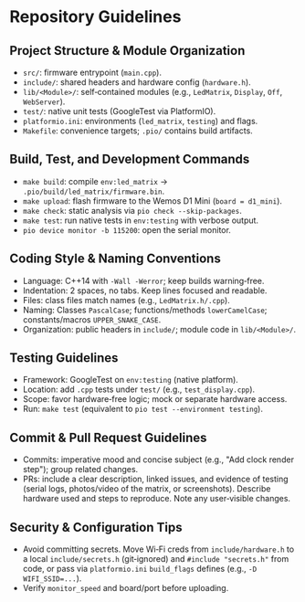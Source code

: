 # Repository Guidelines

## Project Structure & Module Organization
- `src/`: firmware entrypoint (`main.cpp`).
- `include/`: shared headers and hardware config (`hardware.h`).
- `lib/<Module>/`: self‑contained modules (e.g., `LedMatrix`, `Display`, `Off`, `WebServer`).
- `test/`: native unit tests (GoogleTest via PlatformIO).
- `platformio.ini`: environments (`led_matrix`, `testing`) and flags.
- `Makefile`: convenience targets; `.pio/` contains build artifacts.

## Build, Test, and Development Commands
- `make build`: compile `env:led_matrix` → `.pio/build/led_matrix/firmware.bin`.
- `make upload`: flash firmware to the Wemos D1 Mini (`board = d1_mini`).
- `make check`: static analysis via `pio check --skip-packages`.
- `make test`: run native tests in `env:testing` with verbose output.
- `pio device monitor -b 115200`: open the serial monitor.

## Coding Style & Naming Conventions
- Language: C++14 with `-Wall -Werror`; keep builds warning‑free.
- Indentation: 2 spaces, no tabs. Keep lines focused and readable.
- Files: class files match names (e.g., `LedMatrix.h/.cpp`).
- Naming: Classes `PascalCase`; functions/methods `lowerCamelCase`;
  constants/macros `UPPER_SNAKE_CASE`.
- Organization: public headers in `include/`; module code in `lib/<Module>/`.

## Testing Guidelines
- Framework: GoogleTest on `env:testing` (native platform).
- Location: add `.cpp` tests under `test/` (e.g., `test_display.cpp`).
- Scope: favor hardware‑free logic; mock or separate hardware access.
- Run: `make test` (equivalent to `pio test --environment testing`).

## Commit & Pull Request Guidelines
- Commits: imperative mood and concise subject (e.g., "Add clock render step"); group related changes.
- PRs: include a clear description, linked issues, and evidence of testing
  (serial logs, photos/video of the matrix, or screenshots). Describe
  hardware used and steps to reproduce. Note any user‑visible changes.

## Security & Configuration Tips
- Avoid committing secrets. Move Wi‑Fi creds from `include/hardware.h` to a local
  `include/secrets.h` (git‑ignored) and `#include "secrets.h"` from code, or pass via
  `platformio.ini` `build_flags` defines (e.g., `-D WIFI_SSID=...`).
- Verify `monitor_speed` and board/port before uploading.
